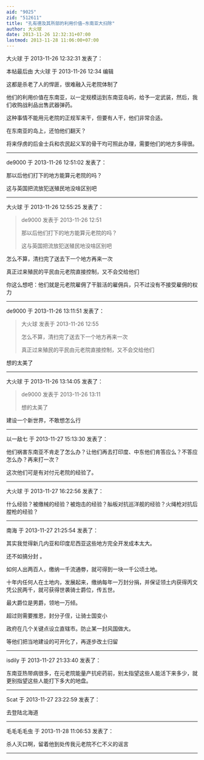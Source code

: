 ```yaml
---
aid: "9025"
zid: "512611"
title: "孔有德及其所部的利用价值—东南亚大扫除"
author: 大火球
date: 2013-11-26 12:32:31+07:00
lastmod: 2013-11-28 11:06:00+07:00
---
```


大火球 于 2013-11-26 12:32:31 发表了：

本帖最后由 大火球 于 2013-11-26 12:34 编辑

这都是杀老了人的悍匪，很难融入元老院体制了

他们的利用价值在东南亚，以一定规模运到东南亚岛屿，给予一定武装，然后，我们收购战利品出售武器弹药。

这种事情不能用元老院的正规军来干，但要有人干，他们非常合适。

在东南亚的岛上，还怕他们翻天？

将来俘虏的后金士兵和农民起义军的骨干均可照此办理，需要他们的地方多得很。

---

de9000 于 2013-11-26 12:51:02 发表了：

那以后他们打下的地方能算元老院的吗？

这与英国把流放犯送殖民地没啥区别吧

---

大火球 于 2013-11-26 12:55:25 发表了：

> de9000 发表于 2013-11-26 12:51
>
> 那以后他们打下的地方能算元老院的吗？
>
> 这与英国把流放犯送殖民地没啥区别吧

怎么不算，清扫完了送去下一个地方再来一次

真正过来殖民的平民由元老院直接控制，又不会交给他们

你这么想吧：他们就是元老院雇佣了干脏活的雇佣兵，只不过没有不接受雇佣的权力

---

de9000 于 2013-11-26 13:11:51 发表了：

> 大火球 发表于 2013-11-26 12:55
>
> 怎么不算，清扫完了送去下一个地方再来一次
>
> 真正过来殖民的平民由元老院直接控制，又不会交给他们

想的太美了

---

大火球 于 2013-11-26 13:14:05 发表了：

> de9000 发表于 2013-11-26 13:11
>
> 想的太美了

建设一个新世界，不敢想怎么行

---

以一敌七 于 2013-11-27 15:13:30 发表了：

他们祸害东南亚不肯走了怎么办？让他们再去打印度、中东他们肯答应么？不答应怎么办？再来打一次？

这次他们可是有对付元老院的经验了。

---

大火球 于 2013-11-27 16:22:56 发表了：

什么经验？被缴械的经验？被炮击的经验？舢板对抗巡洋舰的经验？火绳枪对抗后膛枪的经验？

---

南海 于 2013-11-27 21:25:54 发表了：

其实我觉得新几内亚和印度尼西亚这些地方完全开发成本太大。

还不如搞分封 。

如何人出两百人，缴纳一千流通劵，就可得到一块一千公顷土地。

十年内任何人在土地内，发展起来，缴纳每年一万封分捐，并保证领土内获得丙文凭公民两千，就可获得世袭骑士爵位，传五世。

最大爵位是男爵，领地一万倾。

超过则需要推恩，封分子侄，让骑士国变小

政府在几个关键点设立直辖市。防止某一封风国做大。

等他们把当地建设的可开化了，再逐步改土归留

---

isdily 于 2013-11-27 21:33:40 发表了：

东南亚热带病很多，在元老院能量产抗疟药前，别太指望这些人能活下来多少，就更别指望这些人能打下多大的地盘。

---

Scat 于 2013-11-27 23:22:59 发表了：

去登陆北海道

---

毛毛毛毛虫 于 2013-11-28 11:06:53 发表了：

杀人灭口啊，留着他到处传我元老院不仁不义的谣言

---
